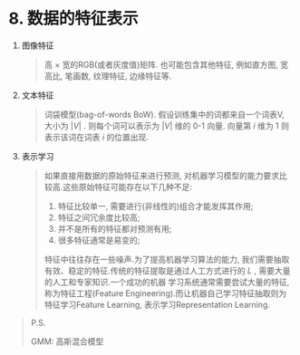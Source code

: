 # 8. 数据的特征表示

1. 图像特征
   > 高 × 宽的RGB(或者灰度值)矩阵. 也可能包含其他特征, 例如直方图, 宽高比, 笔画数, 纹理特征, 边缘特征等.
2. 文本特征
   > 词袋模型(bag-of-words BoW). 假设训练集中的词都来自一个词表V, 大小为 $|V|$ . 则每个词可以表示为 $|V|$ 维的 0-1 向量. 向量第 $i$ 维为 1 则表示该词在词表 $i$ 的位置出现.
3. 表示学习
   > 如果直接用数据的原始特征来进行预测, 对机器学习模型的能力要求比较高.这些原始特征可能存在以下几种不足:
   >
   > 1. 特征比较单一, 需要进行(非线性的)组合才能发挥其作用;
   > 2. 特征之间冗余度比较高;
   > 3. 并不是所有的特征都对预测有用;
   > 4. 很多特征通常是易变的;
   >
   > 特征中往往存在一些噪声.为了提高机器学习算法的能力, 我们需要抽取有效、稳定的特征.传统的特征提取是通过人工方式进行的 $L$ , 需要大量的人工和专家知识.一个成功的机器 学习系统通常需要尝试大量的特征, 称为特征工程(Feature Engineering).而让机器自己学习特征抽取则为特征学习Feature Learning, 表示学习Representation Learning.

> P.S.
>
> GMM: 高斯混合模型
